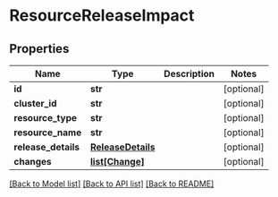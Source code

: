 # ResourceReleaseImpact

## Properties
Name | Type | Description | Notes
------------ | ------------- | ------------- | -------------
**id** | **str** |  | [optional] 
**cluster_id** | **str** |  | [optional] 
**resource_type** | **str** |  | [optional] 
**resource_name** | **str** |  | [optional] 
**release_details** | [**ReleaseDetails**](ReleaseDetails.md) |  | [optional] 
**changes** | [**list[Change]**](Change.md) |  | [optional] 

[[Back to Model list]](../README.md#documentation-for-models) [[Back to API list]](../README.md#documentation-for-api-endpoints) [[Back to README]](../README.md)

